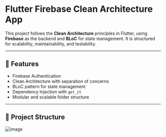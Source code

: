 # Flutter Firebase Clean Architecture App

This project follows the **Clean Architecture** principles in Flutter, using **Firebase** as the backend and **BLoC** for state management. It is structured for scalability, maintainability, and testability.

---

## 🚀 Features

- Firebase Authentication
- Clean Architecture with separation of concerns
- BLoC pattern for state management
- Dependency Injection with `get_it`
- Modular and scalable folder structure

---

## 📁 Project Structure
![image](https://github.com/user-attachments/assets/06231190-c174-4d1d-b0ab-c00c0620aeda)




